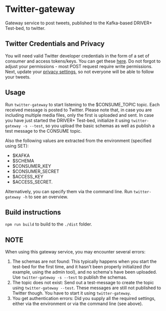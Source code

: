# Twitter-gateway

Gateway service to post tweets, published to the Kafka-based DRIVER+ Test-bed, to twitter.

## Twitter Credentials and Privacy

You will need valid Twitter developer credentials in the form of a set of consumer and access tokens/keys. You can get these [here](https://apps.twitter.com). Do not forgot to adjust your permissions - most POST request require write permissions. Next, update your [privacy settings](https://twitter.com/settings/safety), so not everyone will be able to follow your tweets.

## Usage

Run `twitter-gateway` to start listening to the $CONSUME_TOPIC topic. Each received message is posted to Twitter. Please note that, in case you are including multiple media files, only the first is uploaded and sent. In case you have just started the DRIVER+ Test-bed, initialize it using `twitter-gateway -s --test`, so you upload the basic schemas as well as publish a test message to the CONSUME topic.

Also the following values are extracted from the environment (specified using SET):
- $KAFKA
- $SCHEMA
- $CONSUMER_KEY
- $CONSUMER_SECRET
- $ACCESS_KEY
- $ACCESS_SECRET.

Alternatively, you can specify them via the command line. Run `twitter-gateway -h` to see an overview.

## Build instructions

`npm run build` to build to the `./dist` folder.

## NOTE

When using this gateway service, you may encounter several errors:
1. The schemas are not found: This typically happens when you start the test-bed for the first time, and it hasn't been properly initialized (for example, using the admin tool), and no schema's have been uploaded. Use `twitter-gateway -s --test` to publish the schemas.
2. The topic does not exist: Send out a test-message to create the topic using `twitter-gateway --test`. These messages are still not published to Twitter though. You have to start it using `twitter-gateway`.
3. You get authentication errors: Did you supply all the required settings, either via the environment or via the command line (see above).


